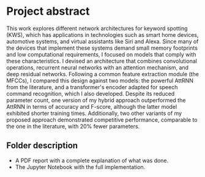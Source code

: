 # Project abstract
This work explores different network architectures for keyword spotting (KWS), which has applications in technologies such as smart home devices, automotive systems, and virtual assistants like Siri and Alexa. Since many of the devices that implement these systems demand small memory footprints and low computational requirements, I focused on models that comply with these characteristics. I devised an architecture that combines convolutional operations, recurrent neural networks with an attention mechanism, and deep residual networks. Following a common feature extraction module (the MFCCs), I compared this design against two models: the powerful AttRNN from the literature, and a transformer's encoder adapted for speech command recognition, which I also developed. Despite its reduced parameter count, one version of my hybrid approach outperformed the AttRNN in terms of accuracy and F-score, although the latter model exhibited shorter training times. Additionally, two other variants of my proposed approach demonstrated competitive performance, comparable to the one in the literature, with 20\% fewer parameters.

## Folder description
- A PDF report with a complete explanation of what was done.
- The Jupyter Notebook with the full implementation.
